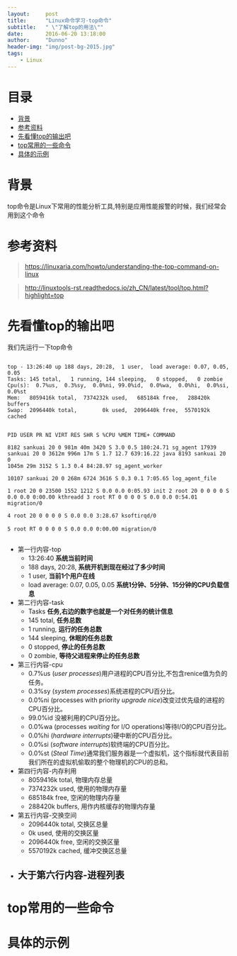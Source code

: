 ```yaml
---
layout:     post
title:      "Linux命令学习-top命令"
subtitle:   " \"了解top的用法\""
date:       2016-06-20 13:18:00
author:     "Dunno"
header-img: "img/post-bg-2015.jpg"
tags:
    - Linux
---
```


# 目录

- <a href="#bj">背景</a>
- <a href="#ckzl">参考资料</a>
- <a href="#xkd">先看懂top的输出吧</a>
- <a href="#tcy">top常用的一些命令</a>
- <a href="#jtd">具体的示例</a>


# <a name="bj">背景</a>
<p>top命令是Linux下常用的性能分析工具,特别是应用性能报警的时候，我们经常会用到这个命令</p>

# <a name="ckzl">参考资料</a>
> https://linuxaria.com/howto/understanding-the-top-command-on-linux

> http://linuxtools-rst.readthedocs.io/zh_CN/latest/tool/top.html?highlight=top

# <a name="xkd">先看懂top的输出吧</a>
<p>我们先运行一下top命令</p>
<pre>
<code>
top - 13:26:40 up 188 days, 20:28,  1 user,  load average: 0.07, 0.05, 0.05
Tasks: 145 total,   1 running, 144 sleeping,   0 stopped,   0 zombie
Cpu(s):  0.7%us,  0.3%sy,  0.0%ni, 99.0%id,  0.0%wa,  0.0%hi,  0.0%si,  0.0%st
Mem:   8059416k total,  7374232k used,   685184k free,   288420k buffers
Swap:  2096440k total,        0k used,  2096440k free,  5570192k cached

  PID USER      PR  NI  VIRT  RES  SHR S %CPU %MEM    TIME+  COMMAND     
 8182 sankuai   20   0  981m  40m 3420 S  3.0  0.5 180:24.71 sg_agent 
17939 sankuai   20   0 3612m 996m  17m S  1.7 12.7 639:16.22 java 
 8193 sankuai   20   0 1045m  29m 3152 S  1.3  0.4  84:28.97 sg_agent_worker   
10107 sankuai   20   0  268m 6724 3616 S  0.3  0.1   7:05.65 log_agent_file    
    1 root      20   0 23500 1552 1212 S  0.0  0.0   0:05.93 init 
    2 root      20   0     0    0    0 S  0.0  0.0   0:00.00 kthreadd 
    3 root      RT   0     0    0    0 S  0.0  0.0   0:54.01 migration/0       
    4 root      20   0     0    0    0 S  0.0  0.0   3:28.67 ksoftirqd/0       
    5 root      RT   0     0    0    0 S  0.0  0.0   0:00.00 migration/0
</code>
</pre>


- 第一行内容-top
	- 13:26:40 **系统当前时间**
	- 188 days, 20:28, **系统开机到现在经过了多少时间**
	- 1 user, **当前1个用户在线**
	- load average: 0.07, 0.05, 0.05 **系统1分钟、5分钟、15分钟的CPU负载信息**
- 第二行内容-task
	- Tasks **任务,右边的数字也就是一个对任务的统计信息**
	- 145 total, **任务总数**	
	- 1 running, **运行的任务总数**
	- 144 sleeping, **休眠的任务总数**
	- 0 stopped, **停止的任务总数**
	- 0 zombie, **等待父进程来停止的任务总数**
- 第三行内容-cpu
	- 0.7%us (_user processes_)用户进程的CPU百分比,不包含renice值为负的任务。
	- 0.3%sy (_system processes_)系统进程的CPU百分比。
	- 0.0%ni (processes with priority _upgrade nice_)改变过优先级的进程的CPU百分比。
	- 99.0%id 没被利用的CPU百分比。
	- 0.0%wa (processes _waiting_ for I/O operations)等待I/O的CPU百分比。
	- 0.0%hi (_hardware interrupts_)硬中断的CPU百分比。
	- 0.0%si (_software interrupts_)软终端的CPU百分比。
	- 0.0%st (_Steal Time_)通常我们服务器是一个虚拟机，这个指标就代表目前我们所在的虚拟机偷取的整个物理机的CPU的总和。
- 第四行内容-内存利用	
	- 8059416k total, 物理内存总量
	- 7374232k used, 使用的物理内存量
	- 685184k free, 空闲的物理内存量
	- 288420k buffers, 用作内核缓存的物理内存量
- 第五行内容-交换空间
	- 2096440k total, 交换区总量
	- 0k used, 使用的交换区量
	- 2096440k free, 空闲的交换区量
	- 5570192k cached, 缓冲交换区总量
- 大于第六行内容-进程列表
	- 	

# <a name="tcy">top常用的一些命令</a>

# <a name="jtd">具体的示例</a>








 